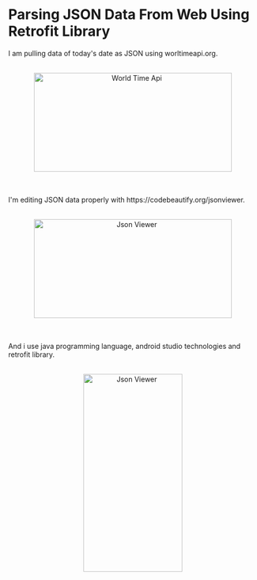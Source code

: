 # Parsing JSON Data From Web Using Retrofit Library

I am pulling data of today's date as JSON using worltimeapi.org.
<br>
<br>
<p align="center">
<img align="center" alt="World Time Api" width="400px" height="200px" src="https://iili.io/mEEfGS.png">
</p>
<br>
<br>
I'm editing JSON data properly with https://codebeautify.org/jsonviewer.
<br>
<br>
<p align="center">
<img align="center" alt="Json Viewer" width="400px" height="200px" src="https://iili.io/mEWV5X.png">
</p>
<br>
<br>
And i use java programming language, android studio technologies and retrofit library.
<br>
<br>
<p align="center">
<img align="center" alt="Json Viewer" width="200px" height="400px" src="https://iili.io/mEhvR9.png">
</p>
